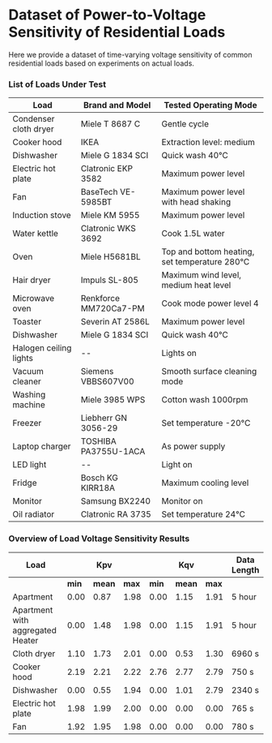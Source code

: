 # Dataset of Power-to-Voltage Sensitivity of Residential Loads
Here we provide a dataset of time-varying voltage sensitivity of common residential loads based on experiments on actual loads.

### List of Loads Under Test
| Load                   | Brand and Model       | Tested Operating Mode                                | 
|------------------------|------------------------|------------------------------------------------------|
| Condenser cloth dryer  | Miele T 8687 C         | Gentle cycle                                         |
| Cooker hood            | IKEA                   | Extraction level: medium                             |
| Dishwasher             | Miele G 1834 SCI       | Quick wash 40°C                                      |
| Electric hot plate     | Clatronic EKP 3582     | Maximum power level                                  |
| Fan                    | BaseTech VE-5985BT     | Maximum power level with head shaking                |
| Induction stove        | Miele KM 5955          | Maximum power level                                  |
| Water kettle           | Clatronic WKS 3692     | Cook 1.5L water                                      |
| Oven                   | Miele H5681BL          | Top and bottom heating, set temperature 280°C        |
| Hair dryer             | Impuls SL-805          | Maximum wind level, medium heat level                |
| Microwave oven         | Renkforce MM720Ca7-PM  | Cook mode power level 4                              |
| Toaster                | Severin AT 2586L       | Maximum power level                                  |
| Dishwasher             | Miele G 1834 SCI       | Quick wash 40°C                                      |
| Halogen ceiling lights | --                     | Lights on                                            |
| Vacuum cleaner         | Siemens VBBS607V00     | Smooth surface cleaning mode                         |
| Washing machine        | Miele 3985 WPS         | Cotton wash 1000rpm                                  |
| Freezer                | Liebherr GN 3056-29    | Set temperature -20°C                                |
| Laptop charger         | TOSHIBA PA3755U-1ACA   | As power supply                                      |
| LED light              | --                     | Light on                                             |
| Fridge                 | Bosch KG KIRR18A       | Maximum cooling level                                |
| Monitor                | Samsung BX2240         | Monitor on                                           |
| Oil radiator           | Clatronic RA 3735      | Set temperature 24°C                                 |

### Overview of Load Voltage Sensitivity Results
|  Load                      |           |    Kpv    |           |          |    Kqv    |           |  Data Length |
|----------------------------|-----------|-----------|-----------|----------|-----------|-----------|---------------|
|                            | **min**   | **mean**  | **max**   | **min**  | **mean**  |  **max**  |               |
| Apartment                  |  0.00     | 0.87      | 1.98      |  0.00    | 1.15      | 1.91      |    5 hour     |
| Apartment with aggregated Heater|  0.00   | 1.48    | 1.98      |  0.00    | 1.15   | 1.91        |    5 hour     |
| Cloth dryer                |  1.10    | 1.73      | 2.01      |  0.00    | 0.53      | 1.30      |    6960 s      |
| Cooker hood                |  2.19    | 2.21      | 2.22      |  2.76    | 2.77      | 2.79      |    750 s       |
| Dishwasher                 |  0.00    | 0.55      | 1.94      |  0.00    | 1.01      | 2.79      |    2340 s      |
|  Electric hot plate        |  1.98    | 1.99      | 2.00      |  0.00    | 0.00      | 0.00      |     765 s      |
|  Fan                       |  1.92    | 1.95      | 1.98      |  0.00    | 0.00      | 0.00      |     780 s      |
